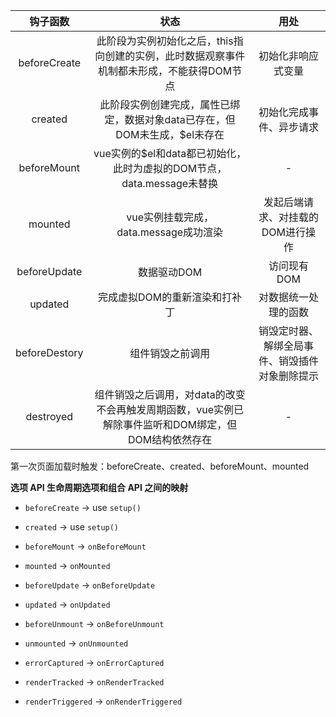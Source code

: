 |   钩子函数    |                             状态                             |                      用处                      |
| :-----------: | :----------------------------------------------------------: | :--------------------------------------------: |
| beforeCreate  | 此阶段为实例初始化之后，this指向创建的实例，此时数据观察事件机制都未形成，不能获得DOM节点 |               初始化非响应式变量               |
|    created    | 此阶段实例创建完成，属性已绑定，数据对象data已存在，但DOM未生成，$el未存在 |            初始化完成事件、异步请求            |
|  beforeMount  | vue实例的$el和data都已初始化，此时为虚拟的DOM节点，data.message未替换 |                       -                        |
|    mounted    |            vue实例挂载完成，data.message成功渲染             |       发起后端请求、对挂载的DOM进行操作        |
| beforeUpdate  |                         数据驱动DOM                          |                  访问现有DOM                   |
|    updated    |                完成虚拟DOM的重新渲染和打补丁                 |              对数据统一处理的函数              |
| beforeDestory |                       组件销毁之前调用                       | 销毁定时器、解绑全局事件、销毁插件对象删除提示 |
|   destroyed   | 组件销毁之后调用，对data的改变不会再触发周期函数，vue实例已解除事件监听和DOM绑定，但DOM结构依然存在 |                       -                        |

第一次页面加载时触发：beforeCreate、created、beforeMount、mounted



**选项 API 生命周期选项和组合 API 之间的映射**

- `beforeCreate` -> use `setup()`

- `created` -> use `setup()`

- `beforeMount` -> `onBeforeMount`

- `mounted` -> `onMounted`

- `beforeUpdate` -> `onBeforeUpdate`

- `updated` -> `onUpdated`

- `beforeUnmount` -> `onBeforeUnmount`

- `unmounted` -> `onUnmounted`

- `errorCaptured` -> `onErrorCaptured`

- `renderTracked` -> `onRenderTracked`

- `renderTriggered` -> `onRenderTriggered`

  